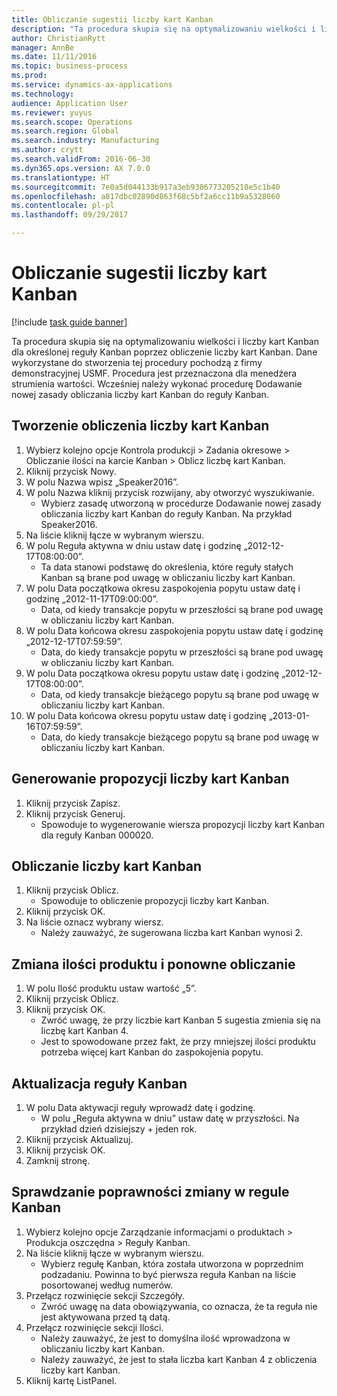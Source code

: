 ```yaml
--- 
title: Obliczanie sugestii liczby kart Kanban
description: "Ta procedura skupia się na optymalizowaniu wielkości i liczby kart Kanban dla określonej reguły Kanban poprzez obliczenie liczby kart Kanban."
author: ChristianRytt
manager: AnnBe
ms.date: 11/11/2016
ms.topic: business-process
ms.prod: 
ms.service: dynamics-ax-applications
ms.technology: 
audience: Application User
ms.reviewer: yuyus
ms.search.scope: Operations
ms.search.region: Global
ms.search.industry: Manufacturing
ms.author: crytt
ms.search.validFrom: 2016-06-30
ms.dyn365.ops.version: AX 7.0.0
ms.translationtype: HT
ms.sourcegitcommit: 7e0a5d044133b917a3eb9386773205218e5c1b40
ms.openlocfilehash: a817dbc02890d863f68c5bf2a6cc11b9a5328060
ms.contentlocale: pl-pl
ms.lasthandoff: 09/29/2017

---
```

# <a name="calculate-kanban-quantity-suggestions"></a>Obliczanie sugestii liczby kart Kanban

[!include [task guide banner](../../includes/task-guide-banner.md)]

Ta procedura skupia się na optymalizowaniu wielkości i liczby kart Kanban dla określonej reguły Kanban poprzez obliczenie liczby kart Kanban. Dane wykorzystane do stworzenia tej procedury pochodzą z firmy demonstracyjnej USMF. Procedura jest przeznaczona dla menedżera strumienia wartości. Wcześniej należy wykonać procedurę Dodawanie nowej zasady obliczania liczby kart Kanban do reguły Kanban.


## <a name="create-a-kanban-quantity-calculation"></a>Tworzenie obliczenia liczby kart Kanban
1. Wybierz kolejno opcje Kontrola produkcji > Zadania okresowe > Obliczanie ilości na karcie Kanban > Oblicz liczbę kart Kanban.
2. Kliknij przycisk Nowy.
3. W polu Nazwa wpisz „Speaker2016”.
4. W polu Nazwa kliknij przycisk rozwijany, aby otworzyć wyszukiwanie.
    * Wybierz zasadę utworzoną w procedurze Dodawanie nowej zasady obliczania liczby kart Kanban do reguły Kanban. Na przykład Speaker2016.  
5. Na liście kliknij łącze w wybranym wierszu.
6. W polu Reguła aktywna w dniu ustaw datę i godzinę „2012-12-17T08:00:00”.
    * Ta data stanowi podstawę do określenia, które reguły stałych Kanban są brane pod uwagę w obliczaniu liczby kart Kanban.  
7. W polu Data początkowa okresu zaspokojenia popytu ustaw datę i godzinę „2012-11-17T09:00:00”.
    * Data, od kiedy transakcje popytu w przeszłości są brane pod uwagę w obliczaniu liczby kart Kanban.  
8. W polu Data końcowa okresu zaspokojenia popytu ustaw datę i godzinę „2012-12-17T07:59:59”.
    * Data, do kiedy transakcje popytu w przeszłości są brane pod uwagę w obliczaniu liczby kart Kanban.  
9. W polu Data początkowa okresu popytu ustaw datę i godzinę „2012-12-17T08:00:00”.
    * Data, od kiedy transakcje bieżącego popytu są brane pod uwagę w obliczaniu liczby kart Kanban.  
10. W polu Data końcowa okresu popytu ustaw datę i godzinę „2013-01-16T07:59:59”.
    * Data, do kiedy transakcje bieżącego popytu są brane pod uwagę w obliczaniu liczby kart Kanban.  

## <a name="generate-kanban-quantity-proposal"></a>Generowanie propozycji liczby kart Kanban
1. Kliknij przycisk Zapisz.
2. Kliknij przycisk Generuj.
    * Spowoduje to wygenerowanie wiersza propozycji liczby kart Kanban dla reguły Kanban 000020.  

## <a name="run-kanban-quantity-calculation"></a>Obliczanie liczby kart Kanban
1. Kliknij przycisk Oblicz.
    * Spowoduje to obliczenie propozycji liczby kart Kanban.  
2. Kliknij przycisk OK.
3. Na liście oznacz wybrany wiersz.
    * Należy zauważyć, że sugerowana liczba kart Kanban wynosi 2.  

## <a name="change-product-quantity-and-calculate-again"></a>Zmiana ilości produktu i ponowne obliczanie
1. W polu Ilość produktu ustaw wartość „5”.
2. Kliknij przycisk Oblicz.
3. Kliknij przycisk OK.
    * Zwróć uwagę, że przy liczbie kart Kanban 5 sugestia zmienia się na liczbę kart Kanban 4.  
    * Jest to spowodowane przez fakt, że przy mniejszej ilości produktu potrzeba więcej kart Kanban do zaspokojenia popytu.  

## <a name="update-kanban-rule"></a>Aktualizacja reguły Kanban
1. W polu Data aktywacji reguły wprowadź datę i godzinę.
    * W polu „Reguła aktywna w dniu” ustaw datę w przyszłości. Na przykład dzień dzisiejszy + jeden rok.  
2. Kliknij przycisk Aktualizuj.
3. Kliknij przycisk OK.
4. Zamknij stronę.

## <a name="validate-change-on-kanban-rule"></a>Sprawdzanie poprawności zmiany w regule Kanban
1. Wybierz kolejno opcje Zarządzanie informacjami o produktach > Produkcja oszczędna > Reguły Kanban.
2. Na liście kliknij łącze w wybranym wierszu.
    * Wybierz regułę Kanban, która została utworzona w poprzednim podzadaniu. Powinna to być pierwsza reguła Kanban na liście posortowanej według numerów.  
3. Przełącz rozwinięcie sekcji Szczegóły.
    * Zwróć uwagę na data obowiązywania, co oznacza, że ta reguła nie jest aktywowana przed tą datą.  
4. Przełącz rozwinięcie sekcji Ilości.
    * Należy zauważyć, że jest to domyślna ilość wprowadzona w obliczaniu liczby kart Kanban.  
    * Należy zauważyć, że jest to stała liczba kart Kanban 4 z obliczenia liczby kart Kanban.  
5. Kliknij kartę ListPanel.


